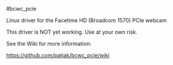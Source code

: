 #bcwc_pcie

Linux driver for the Facetime HD (Broadcom 1570) PCIe webcam

This driver is NOT yet working. Use at your own risk.

See the Wiki for more information:

https://github.com/patjak/bcwc_pcie/wiki
